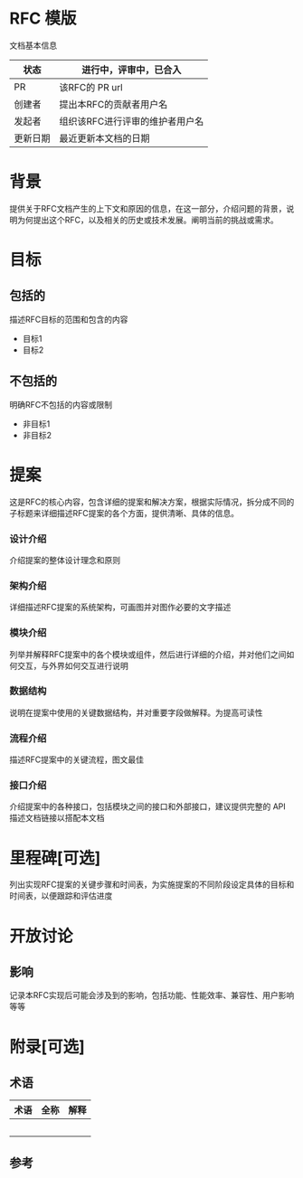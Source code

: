 # RFC 模版

文档基本信息

| 状态       | 进行中，评审中，已合入    |
| ---------- | ------       |
| PR         | 该RFC的 PR url   |
| 创建者      | 提出本RFC的贡献者用户名    |
| 发起者      | 组织该RFC进行评审的维护者用户名 |
| 更新日期    | 最近更新本文档的日期   |

# 背景
提供关于RFC文档产生的上下文和原因的信息，在这一部分，介绍问题的背景，说明为何提出这个RFC，以及相关的历史或技术发展。阐明当前的挑战或需求。

# 目标
## 包括的
描述RFC目标的范围和包含的内容
- 目标1
- 目标2

## 不包括的
明确RFC不包括的内容或限制
- 非目标1
- 非目标2

# 提案
这是RFC的核心内容，包含详细的提案和解决方案，根据实际情况，拆分成不同的子标题来详细描述RFC提案的各个方面，提供清晰、具体的信息。

### 设计介绍
介绍提案的整体设计理念和原则

### 架构介绍
详细描述RFC提案的系统架构，可画图并对图作必要的文字描述

### 模块介绍
列举并解释RFC提案中的各个模块或组件，然后进行详细的介绍，并对他们之间如何交互，与外界如何交互进行说明

### 数据结构
说明在提案中使用的关键数据结构，并对重要字段做解释。为提高可读性

### 流程介绍
描述RFC提案中的关键流程，图文最佳

### 接口介绍
介绍提案中的各种接口，包括模块之间的接口和外部接口，建议提供完整的 API 描述文档链接以搭配本文档

# 里程碑[可选]
列出实现RFC提案的关键步骤和时间表，为实施提案的不同阶段设定具体的目标和时间表，以便跟踪和评估进度

# 开放讨论
## 影响
记录本RFC实现后可能会涉及到的影响，包括功能、性能效率、兼容性、用户影响等等

# 附录[可选]

## 术语

| 术语 | 全称 | 解释 |
| ---- | ---- | ---- |
|      |      |      |
|      |      |      |
|      |      |      |
|      |      |      |
|      |      |      |

## 参考
